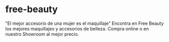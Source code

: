 # free-beauty

"El mejor accesorio de una mujer es el maquillaje"
Encontra en Free Beauty los mejores maquillajes y accesorios de belleza.
Compra online o en nuestro Showroom al mejor precio.